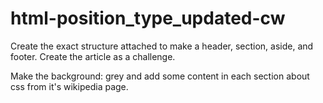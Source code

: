 # html-position_type_updated-cw

Create the exact structure attached to make a header, section, aside, and footer. Create the article as a challenge.

Make the background: grey and add some content in each section about css from it's wikipedia page.
